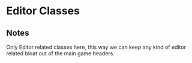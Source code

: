 # Editor Classes

## Notes
Only Editor related classes here, this way we can keep any kind of editor related bloat out of the main game headers.